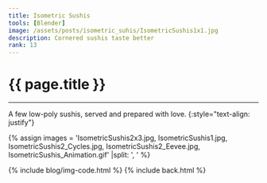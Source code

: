```yaml
---
title: Isometric Sushis
tools: [Blender]
image: /assets/posts/isometric_suhis/IsometricSushis1x1.jpg
description: Cornered sushis taste better
rank: 13
---
```


# {{ page.title }}
<hr align='left' style='height:{{site.height}}; width:{{site.width}}'>

A few low-poly sushis, served and prepared with love.
{:style="text-align: justify"}

{% assign images = 'IsometricSushis2x3.jpg, IsometricSushis1.jpg, IsometricSushis2_Cycles.jpg, IsometricSushis2_Eevee.jpg, IsometricSushis_Animation.gif'  |split: ', ' %}

{% include blog/img-code.html %}
{% include back.html %}
